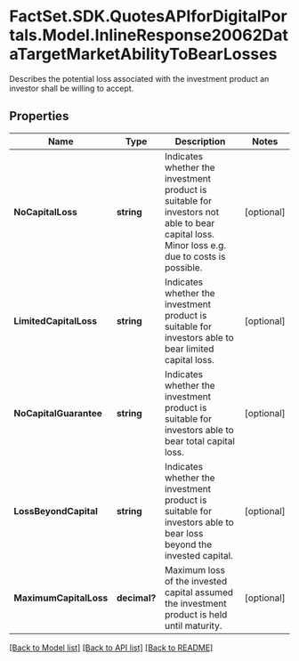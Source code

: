 # FactSet.SDK.QuotesAPIforDigitalPortals.Model.InlineResponse20062DataTargetMarketAbilityToBearLosses
Describes the potential loss associated with the investment product an investor shall be willing to accept.

## Properties

Name | Type | Description | Notes
------------ | ------------- | ------------- | -------------
**NoCapitalLoss** | **string** | Indicates whether the investment product is suitable for investors not able to bear capital loss. Minor loss e.g. due to costs is possible. | [optional] 
**LimitedCapitalLoss** | **string** | Indicates whether the investment product is suitable for investors able to bear limited capital loss. | [optional] 
**NoCapitalGuarantee** | **string** | Indicates whether the investment product is suitable for investors able to bear total capital loss. | [optional] 
**LossBeyondCapital** | **string** | Indicates whether the investment product is suitable for investors able to bear loss beyond the invested capital. | [optional] 
**MaximumCapitalLoss** | **decimal?** | Maximum loss of the invested capital assumed the investment product is held until maturity. | [optional] 

[[Back to Model list]](../README.md#documentation-for-models) [[Back to API list]](../README.md#documentation-for-api-endpoints) [[Back to README]](../README.md)


